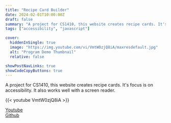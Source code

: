 ```yaml
---
title: "Recipe Card Builder"
date: 2024-02-01T10:00:00Z
draft: false
summary: "A project for CS1410, this website creates recipe cards. It's focus is on accessibility. It also works well with a screen reader."
tags: ["accessibility", "javascript"]

cover:
  hiddenInSingle: true
  image: "https://img.youtube.com/vi/VmtW0zjQ8iA/maxresdefault.jpg"
  alt: "Program Demo Thumbnail"
  relative: false

showPostNavLinks: true
showCodeCopyButtons: true
---
```


A project for CS1410, this website creates recipe cards. It's focus is on accessibility. It also works well with a screen reader.

{{< youtube VmtW0zjQ8iA >}}

[Youtube](https://www.youtube.com/watch?v=VmtW0zjQ8iA)  
[Github](https://github.com/jonnyjackson26/spring2024USU-cs1410-recipeBuilder)
